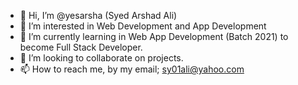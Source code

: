 - 👋 Hi, I’m @yesarsha (Syed Arshad Ali)
- 👀 I’m interested in Web Development and App Development
- 🌱 I’m currently learning in Web App Development (Batch 2021) to become Full Stack Developer.
- 💞️ I’m looking to collaborate on projects.
- 📫 How to reach me, by my email; sy01ali@yahoo.com

<!---
yesarsha/yesarsha is a ✨ special ✨ repository because its `README.md` (this file) appears on your GitHub profile.
You can click the Preview link to take a look at your changes.
--->
